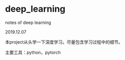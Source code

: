 # deep_learning
notes of deep learning

2019.12.07

本project从头学一下深度学习。尽量包含学习过程中的细节。

主要工具：python，pytorch
